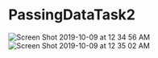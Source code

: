 # PassingDataTask2
![Screen Shot 2019-10-09 at 12 34 56 AM](https://user-images.githubusercontent.com/53354158/66438338-ad644100-ea2c-11e9-8991-8df69922d0f9.png)
![Screen Shot 2019-10-09 at 12 35 02 AM](https://user-images.githubusercontent.com/53354158/66438340-adfcd780-ea2c-11e9-8440-e716565e22ad.png)
